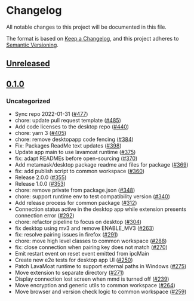 # Changelog
All notable changes to this project will be documented in this file.

The format is based on [Keep a Changelog](https://keepachangelog.com/en/1.0.0/),
and this project adheres to [Semantic Versioning](https://semver.org/spec/v2.0.0.html).

## [Unreleased]

## [0.1.0]
### Uncategorized
- Sync repo 2022-01-31 ([#477](https://github.com/MetaMask/metamask-desktop/pull/477))
- chore: update pull request template ([#485](https://github.com/MetaMask/metamask-desktop/pull/485))
- Add code licenses to the desktop repo ([#440](https://github.com/MetaMask/metamask-desktop/pull/440))
- chore: yarn 3 ([#405](https://github.com/MetaMask/metamask-desktop/pull/405))
- chore: remove desktopapp code fencing ([#384](https://github.com/MetaMask/metamask-desktop/pull/384))
- Fix: Packages ReadMe text updates ([#398](https://github.com/MetaMask/metamask-desktop/pull/398))
- Update app main to use lavamoat runtime ([#375](https://github.com/MetaMask/metamask-desktop/pull/375))
- fix: adapt READMEs before open-sourcing ([#370](https://github.com/MetaMask/metamask-desktop/pull/370))
- Add metamask/desktop package readme and files for package ([#369](https://github.com/MetaMask/metamask-desktop/pull/369))
- fix: add publish script to common workspace ([#360](https://github.com/MetaMask/metamask-desktop/pull/360))
- Release 2.0.0 ([#355](https://github.com/MetaMask/metamask-desktop/pull/355))
- Release 1.0.0 ([#353](https://github.com/MetaMask/metamask-desktop/pull/353))
- chore: remove private from package.json ([#348](https://github.com/MetaMask/metamask-desktop/pull/348))
- chore: support runtime env to test compatibility version ([#340](https://github.com/MetaMask/metamask-desktop/pull/340))
- Add release process for common package ([#312](https://github.com/MetaMask/metamask-desktop/pull/312))
- Connection status active in the desktop app while extension presents connection error  ([#292](https://github.com/MetaMask/metamask-desktop/pull/292))
- chore: refactor pipeline to focus on desktop ([#304](https://github.com/MetaMask/metamask-desktop/pull/304))
- fix desktop using mv3 and remove ENABLE_MV3 ([#263](https://github.com/MetaMask/metamask-desktop/pull/263))
- fix: resolve pairing issues in firefox ([#291](https://github.com/MetaMask/metamask-desktop/pull/291))
- chore: move high level classes to common workspace ([#288](https://github.com/MetaMask/metamask-desktop/pull/288))
- fix: close connection when pairing key does not match ([#270](https://github.com/MetaMask/metamask-desktop/pull/270))
- Emit restart event on reset event emitted from ipcMain
- Create new e2e tests for desktop app UI ([#250](https://github.com/MetaMask/metamask-desktop/pull/250))
- Patch LavaMoat runtime to support external paths in Windows ([#275](https://github.com/MetaMask/metamask-desktop/pull/275))
- Move extension to separate directory ([#271](https://github.com/MetaMask/metamask-desktop/pull/271))
- Display connection lost screen when mmd is turned off ([#239](https://github.com/MetaMask/metamask-desktop/pull/239))
- Move encryption and generic utils to common workspace ([#264](https://github.com/MetaMask/metamask-desktop/pull/264))
- Move browser and version check logic to common workspace ([#259](https://github.com/MetaMask/metamask-desktop/pull/259))

[Unreleased]: https://github.com/MetaMask/metamask-desktop/compare/@metamask/desktop@0.1.0...HEAD
[0.1.0]: https://github.com/MetaMask/metamask-desktop/releases/tag/@metamask/desktop@0.1.0
